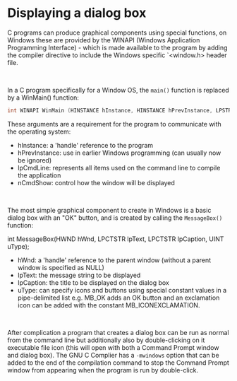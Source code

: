 # Displaying a dialog box

C programs can produce graphical components using special functions, on Windows these are provided by the WINAPI (Windows Application Programming Interface) - which is made available to the program by adding the compiler directive to include the Windows specific `<window.h> header file.

<br>

In a C program specifically for a Window OS, the `main()` function is replaced by a WinMain() function:

```C
int WINAPI WinMain (HINSTANCE hInstance, HINSTANCE hPrevInstance, LPSTR lpCmdLine, int nCmdShow)
```

These arguments are a requirement for the program to communicate with the operating system:

- hInstance: a 'handle' reference to the program
- hPrevInstance: use in earlier Windows programming (can usually now be ignored)
- lpCmdLine: represents all items used on the command line to compile the application
- nCmdShow: control how the window will be displayed

<br>

The most simple graphical component to create in Windows is a basic dialog box with an "OK" button, and is created by calling the `MessageBox()` function: 

int MessageBox(HWND hWnd, LPCTSTR lpText, LPCTSTR lpCaption, UINT uType);

- hWnd: a 'handle' reference to the parent window (without a parent window is specified as NULL)
- lpText: the message string to be displayed
- lpCaption: the title to be displayed on the dialog box
- uType: can specify icons and buttons using special constant values in a pipe-delimited list e.g. MB_OK adds an OK button and an exclamation icon can be added with the constant MB_ICONEXCLAMATION.

<br>

After complication a program that creates a dialog box can be run as normal from the command line but additionally also by double-clicking on it executable file icon (this will open with both a Command Prompt window and dialog box). The GNU C Complier has a `-mwindows` option that can be added to the end of the compilation command to stop the Command Prompt window from appearing when the program is run by double-click.	